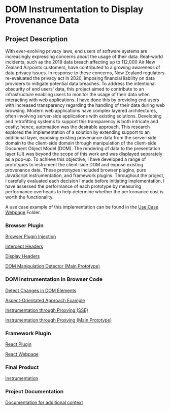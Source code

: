 # DOM Instrumentation to Display Provenance Data

## Project Description

With ever-evolving privacy laws, end users of software systems are increasingly expressing concerns about the usage of their data. Real-world incidents, such as the 2019 data breach affecting up to 112,000 Air New Zealand Airpoints customers, have contributed to a growing awareness of data privacy issues. In response to these concerns, New Zealand regulators re-evaluated the privacy act in 2020, imposing financial liability on data providers to mitigate potential data breaches. To address the intentional obscurity of end users' data, this project aimed to contribute to an infrastructure enabling users to monitor the usage of their data when interacting with web applications. I have done this by providing end users with increased transparency regarding the handling of their data during web browsing. Modern web applications have complex layered architectures, often involving server-side applications with existing solutions. Developing and retrofitting systems to support this transparency is both intricate and costly; hence, automation was the desirable approach. This research explored the implementation of a solution by extending support to an additional layer, exposing existing provenance data from the server-side domain to the client-side domain through manipulation of the client-side Document Object Model (DOM). The rendering of data to the presentation layer (UI) was beyond the scope of this work and was displayed separately as a pop-up. To achieve this objective, I have developed a range of prototypes to instrument the client-side DOM and expose existing provenance data. These prototypes included browser plugins, pure JavaScript instrumentation, and framework plugins. Throughout the project, I carefully evaluated each decision I made before initiating implementation. I have assessed the performance of each prototype by measuring performance overheads to help determine whether the performance cost is worth the functionality.

A use case example of this implementation can be found in the [Use Case Webpage](https://github.com/Jayman874/DOM-Instrumentation-to-Display-Provenance-Data/tree/main/Use%20Case%20Webpage) Folder.

### Browser Plugin

[Browser Plugin Injection](https://github.com/Jayman874/DOM-Instrumentation-to-Display-Provenance-Data/tree/main/Browser%20Plugin/Browser%20Plugin%20Injection%20Test)

[Intercept Headers](https://github.com/Jayman874/DOM-Instrumentation-to-Display-Provenance-Data/tree/main/Browser%20Plugin/Intercept%20Headers%20Test)

[Display Headers](https://github.com/Jayman874/DOM-Instrumentation-to-Display-Provenance-Data/tree/main/Browser%20Plugin/Display%20Headers%20Test)

[DOM Manipulation Detector (Main Prototype)](https://github.com/Jayman874/DOM-Instrumentation-to-Display-Provenance-Data/tree/main/Browser%20Plugin/DOM%20Manipulation%20Detector)

### DOM Instrumentation in Browser Code

[Detect Changes in DOM Elements](https://github.com/Jayman874/DOM-Instrumentation-to-Display-Provenance-Data/tree/main/JavaScript%20Instrumentation/Detect%20changes%20in%20DOM%20Elements)

[Aspect-Orientated Approach Example](https://github.com/Jayman874/DOM-Instrumentation-to-Display-Provenance-Data/tree/main/JavaScript%20Instrumentation/Aspect-Orientated%20Approach%20Example)

[Instrumentation through Proxying (SSE)](https://github.com/Jayman874/DOM-Instrumentation-to-Display-Provenance-Data/tree/main/JavaScript%20Instrumentation/Instrumentation%20Proxying%20(SSE))

[Instrumentation through Proxying (Main Prototype)](https://github.com/Jayman874/DOM-Instrumentation-to-Display-Provenance-Data/tree/main/JavaScript%20Instrumentation/Instrumentation%20through%20Proxying)

### Framework Plugin

[React Plugin](https://github.com/Jayman874/DOM-Instrumentation-to-Display-Provenance-Data/tree/main/Framework%20Plugin/React%20Plugin)

[React Webpage](https://github.com/Jayman874/DOM-Instrumentation-to-Display-Provenance-Data/tree/main/Framework%20Plugin/simple-react-webpage-example)

### Final Product

[Instrumentation](https://github.com/Jayman874/DOM-Instrumentation-to-Display-Provenance-Data/tree/main/Instrumentation%20Code)

### Project Documentation

[Documentation for additional context](https://github.com/Jayman874/DOM-Instrumentation-to-Display-Provenance-Data/blob/main/Documentation/Jayen%20Gulab%20ENGR489-Final-Report.pdf)
